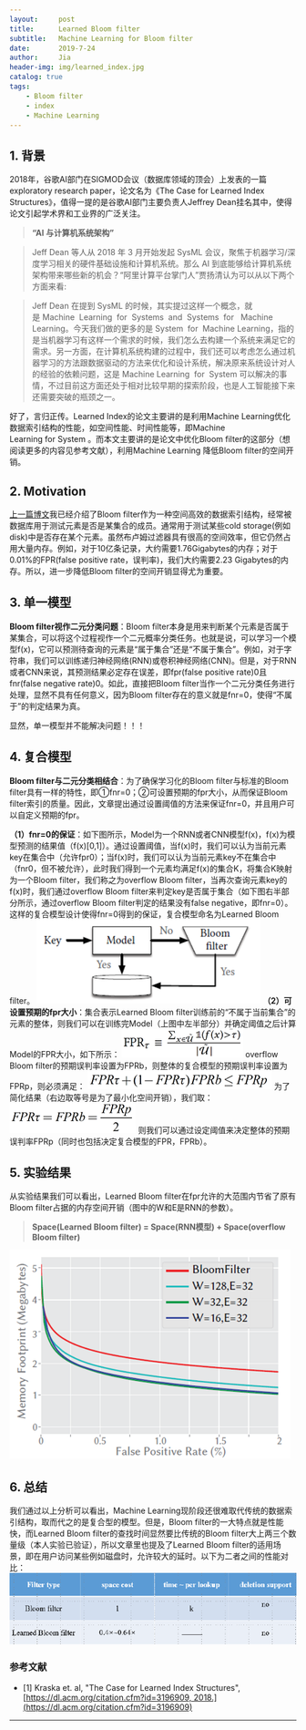 ```yaml
---
layout:     post
title:      Learned Bloom filter
subtitle:   Machine Learning for Bloom filter
date:       2019-7-24
author:     Jia
header-img: img/learned_index.jpg
catalog: true
tags:
    - Bloom filter
    - index
    - Machine Learning
---
```



## 1. 背景

2018年，谷歌AI部门在SIGMOD会议（数据库领域的顶会）上发表的一篇exploratory research paper，论文名为《The Case for Learned Index Structures》，值得一提的是谷歌AI部门主要负责人Jeffrey Dean挂名其中，使得论文引起学术界和工业界的广泛关注。
>**“AI 与计算机系统架构”**

>Jeff Dean 等人从 2018 年 3 月开始发起 SysML 会议，聚焦于机器学习/深度学习相关的硬件基础设施和计算机系统。那么 AI 到底能够给计算机系统架构带来哪些新的机会？“阿里计算平台掌门人”贾扬清认为可以从以下两个方面来看:

>Jeff Dean 在提到 SysML 的时候，其实提过这样一个概念，就是 Machine  Learning  for  Systems  and  Systems  for   Machine  Learning。今天我们做的更多的是 System  for  Machine  Learning，指的是当机器学习有这样一个需求的时候，我们怎么去构建一个系统来满足它的需求。另一方面，在计算机系统构建的过程中，我们还可以考虑怎么通过机器学习的方法跟数据驱动的方法来优化和设计系统，解决原来系统设计对人的经验的依赖问题，这是 Machine  Learning  for  System 可以解决的事情，不过目前这方面还处于相对比较早期的探索阶段，也是人工智能接下来还需要突破的瓶颈之一。

好了，言归正传。Learned Index的论文主要讲的是利用Machine Learning优化数据索引结构的性能，如空间性能、时间性能等，即Machine Learning for System 。而本文主要讲的是论文中优化Bloom filter的这部分（想阅读更多的内容见参考文献），利用Machine Learning 降低Bloom filter的空间开销。

## 2. Motivation

[上一篇博文](https://jingnanjia.github.io/2019/07/20/%E6%B5%85%E8%B0%88Bloomfilter/)我已经介绍了Bloom filter作为一种空间高效的数据索引结构，经常被数据库用于测试元素是否是某集合的成员。通常用于测试某些cold storage(例如disk)中是否存在某个元素。虽然布卢姆过滤器具有很高的空间效率，但它仍然占用大量内存。例如，对于10亿条记录，大约需要1.76Gigabytes的内存；对于0.01%的FPR(false positive rate，误判率)，我们大约需要2.23 Gigabytes的内存。所以，进一步降低Bloom filter的空间开销显得尤为重要。

## 3. 单一模型

**Bloom filter视作二元分类问题**：Bloom filter本身是用来判断某个元素是否属于某集合，可以将这个过程视作一个二元概率分类任务。也就是说，可以学习一个模型f(x)，它可以预测待查询的元素是“属于集合”还是“不属于集合”。例如，对于字符串，我们可以训练递归神经网络(RNN)或卷积神经网络(CNN)。但是，对于RNN或者CNN来说，其预测结果必定存在误差，即fpr(false positive rate)0且fnr(false negative rate)0。如此，直接把Bloom filter当作一个二元分类任务进行处理，显然不具有任何意义，因为Bloom filter存在的意义就是fnr=0，使得“不属于”的判定结果为真。

显然，单一模型并不能解决问题！！！

## 4. 复合模型

**Bloom filter与二元分类相结合**：为了确保学习化的Bloom filter与标准的Bloom filter具有一样的特性，即①fnr=0；②可设置预期的fpr大小，从而保证Bloom filter索引的质量。因此，文章提出通过设置阈值的方法来保证fnr=0，并且用户可以自定义预期的fpr。

**（1）fnr=0的保证**：如下图所示，Model为一个RNN或者CNN模型f(x)，f(x)为模型预测的结果值（f(x)[0,1]）。通过设置阈值，当f(x)时，我们可以认为当前元素key在集合中（允许fpr0）；当f(x)时，我们可以认为当前元素key不在集合中（fnr0，但不被允许），此时我们得到一个元素均满足f(x)的集合K，将集合K映射为一个Bloom filter，我们称之为overflow Bloom filter，当再次查询元素key的f(x)时，我们通过overflow Bloom filter来判定key是否属于集合（如下图右半部分所示，通过overflow Bloom filter判定的结果没有false negative，即fnr=0）。这样的复合模型设计使得fnr=0得到的保证，复合模型命名为Learned Bloom filter。
![image](https://raw.githubusercontent.com/JingnanJia/jingnanjia.github.io/master/img/11.png)
**（2）可设置预期的fpr大小**：集合表示Learned Bloom filter训练前的“不属于当前集合”的元素的整体，则我们可以在训练完Model（上图中左半部分）并确定阈值之后计算Model的FPR大小，如下所示：
![image](https://raw.githubusercontent.com/JingnanJia/jingnanjia.github.io/master/img/12.png)
overflow Bloom filter的预期误判率设置为FPRb，则整体的复合模型的预期误判率设置为FPRp，则必须满足：
![image](https://raw.githubusercontent.com/JingnanJia/jingnanjia.github.io/master/img/13.png)
为了简化结果（右边取等号是为了最小化空间开销），我们取：
![image](https://raw.githubusercontent.com/JingnanJia/jingnanjia.github.io/master/img/14.png)
则我们可以通过设定阈值来决定整体的预期误判率FPRp（同时也包括决定复合模型的FPR，FPRb）。

## 5. 实验结果

从实验结果我们可以看出，Learned Bloom filter在fpr允许的大范围内节省了原有Bloom filter占据的内存空间开销（图中的W和E是RNN的参数）。
> **Space(Learned Bloom filter) = Space(RNN模型) + Space(overflow Bloom filter)**

![image](https://raw.githubusercontent.com/JingnanJia/jingnanjia.github.io/master/img/15.png)
## 6. 总结

我们通过以上分析可以看出，Machine Learning现阶段还很难取代传统的数据索引结构，取而代之的是复合型的模型。但是，Bloom filter的一大特点就是性能快，而Learned Bloom filter的查找时间显然要比传统的Bloom filter大上两三个数量级（本人实验已验证），所以文章里也提及了Learned Bloom filter的适用场景，即在用户访问某些例如磁盘时，允许较大的延时。以下为二者之间的性能对比：
![image](https://raw.githubusercontent.com/JingnanJia/jingnanjia.github.io/master/img/16.png)

### 参考文献

- [1] Kraska et. al, "The Case for Learned Index Structures", 
  [https://dl.acm.org/citation.cfm?id=3196909, 2018.](https://dl.acm.org/citation.cfm?id=3196909)

***

